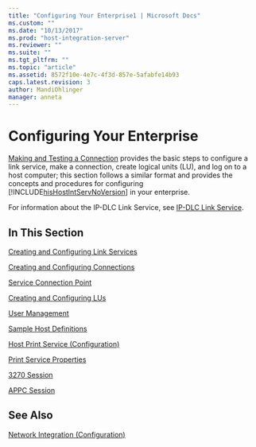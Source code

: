 ```yaml
---
title: "Configuring Your Enterprise1 | Microsoft Docs"
ms.custom: ""
ms.date: "10/13/2017"
ms.prod: "host-integration-server"
ms.reviewer: ""
ms.suite: ""
ms.tgt_pltfrm: ""
ms.topic: "article"
ms.assetid: 8572f10e-4e7c-4f3d-857e-5afabfe14b93
caps.latest.revision: 3
author: MandiOhlinger
manager: anneta
---
```

# Configuring Your Enterprise
[Making and Testing a Connection](../core/making-and-testing-a-connection.md) provides the basic steps to configure a link service, make a connection, create logical units (LU), and log on to a host computer; this section follows a similar format and provides the concepts and procedures for configuring [!INCLUDE[hisHostIntServNoVersion](../core/includes/hishostintservnoversion-md.md)] in your enterprise.  
  
 For information about the IP-DLC Link Service, see [IP-DLC Link Service](../Topic/IP-DLC%20Link%20Service1.md).  
  
## In This Section  
 [Creating and Configuring Link Services](../core/creating-and-configuring-link-services.md)  
  
 [Creating and Configuring Connections](../core/creating-and-configuring-connections.md)  
  
 [Service Connection Point](../core/service-connection-point.md)  
  
 [Creating and Configuring LUs](../core/creating-and-configuring-lus.md)  
  
 [User Management](../core/user-management.md)  
  
 [Sample Host Definitions](../core/sample-host-definitions.md)  
  
 [Host Print Service (Configuration)](../core/host-print-service-configuration.md)  
  
 [Print Service Properties](../core/print-service-properties.md)  
  
 [3270 Session](../core/3270-session.md)  
  
 [APPC Session](../core/appc-session.md)  
  
## See Also  
 [Network Integration (Configuration)](../core/network-integration-configuration.md)